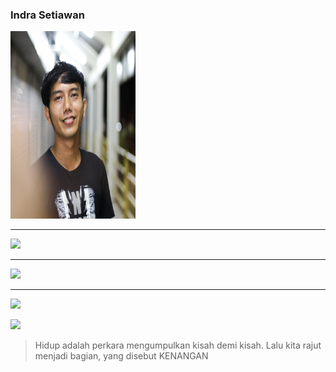 ### Indra Setiawan

<img src="https://github.com/Gand0r/home/blob/b8107392406ac5ea4c543e03161439b9b9583867/foto/2.jpg" alt="boy" width="200" height="300">


* * *
![](https://github-profile-trophy.vercel.app/?username=Gand0r)
* * *
![](https://github-profile-summary-cards.vercel.app/api/cards/profile-details?username=Gand0r&theme=vue)
* * *
![](https://github-readme-stats.vercel.app/api/top-langs/?username=Gand0r)

![](https://visitor-badge.glitch.me/badge?page_id=Gand0r.Gand0r)


> Hidup adalah perkara mengumpulkan kisah demi kisah. Lalu kita rajut menjadi bagian, yang disebut KENANGAN
